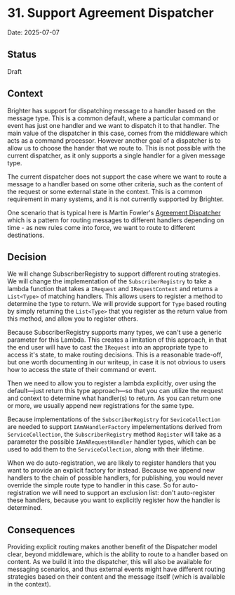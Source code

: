 # 31.  Support Agreement Dispatcher

Date: 2025-07-07

## Status

Draft

## Context

Brighter has support for dispatching message to a handler based on the message type. This is a common default, where a particular command or event has just one handler and we want to dispatch it to that handler. The main value of the dispatcher in this case, comes from the middleware which acts as a command processor. However another goal of a dispatcher is to allow us to choose the hander that we route to. This is not possible with the current dispatcher, as it only supports a single handler for a given message type.

The current dispatcher does not support the case where we want to route a message to a handler based on some other criteria, such as the content of the request or some external state in the context. This is a common requirement in many systems, and it is not currently supported by Brighter.

One scenario that is typical here is Martin Fowler's [Agreement Dispatcher](https://martinfowler.com/eaaDev/AgreementDispatcher.html) which is a pattern for routing messages to different handlers depending on time - as new rules come into force, we want to route to different destinations. 

## Decision

We will change SubscriberRegistry to support different routing strategies. We will change the implementation of the `SubscriberRegistry` to take a lambda function that takes a `IRequest` and `IRequestContext` and returns a `List<Type>` of matching handlers. This allows users to register a method to determine the type to return. We will provide support for `Type` based routing by simply returning the `List<Type>` that you register as the return value from this method, and allow you to register others. 

Because SubscriberRegistry supports many types, we can't use a generic parameter for this Lambda. This creates a limitation of this approach, in that the end user will have to cast the `IRequest` into an appropriate type to access it's state, to make routing decisions. This is a reasonable trade-off, but one worth documenting in our writeup, in case it is not obvious to users how to access the state of their command or event.

Then we need to allow you to register a lambda explicitly, over using the default—just return this type approach—so that you can utilize the request and context to determine what handler(s) to return. As you can return one or more, we usually append new registrations for the same type. 

Because implementations of the `SubscriberRegistry` for `SeviceCollection` are needed to support `IAmAHandlerFactory` impelementations derived from `ServiceCollection`, the `SubscriberRegistry` method `Register` will take as a parameter the possible `IAmARequestHandler` handler types, which can be used to add them to the `ServiceCollection`, along with their lifetime.

When we do auto-registration, we are likely to register handlers that you want to provide an explicit factory for instead.  Because we append new handlers to the chain of possible handlers, for publishing, you would never override the simple route type to handler in this case. So for auto-registration we will need to support an exclusion list: don't auto-register these handlers, because you want to explicitly register how the handler is determined.

## Consequences

Providing explicit routing makes another benefit of the Dispatcher model clear, beyond middleware, which is the ability to route to a handler based on content. As we build it into the dispatcher, this will also be available for messaging scenarios, and thus external events might have different routing strategies based on their content and the message itself (which is available in the context).